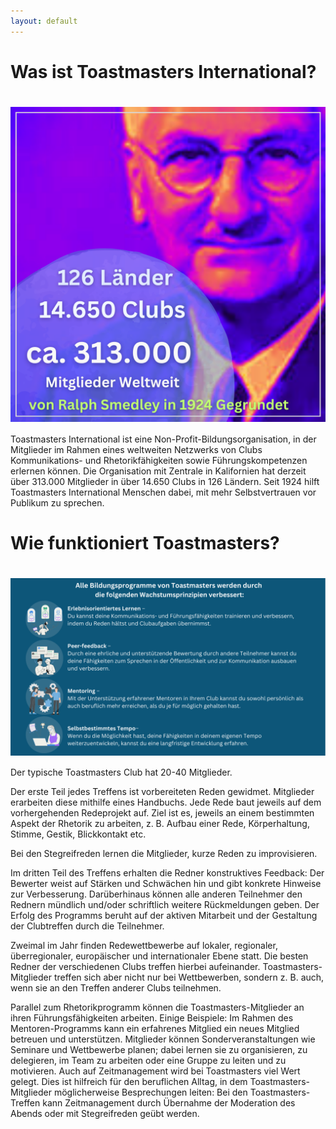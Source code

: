 ```yaml
---
layout: default
---
```


# Was ist Toastmasters International?

#  <img src="/assets/images/TM_International_Numbers(1).png" width="600" style="display: block; margin-left: auto; margin-right: auto;">



Toastmasters International ist eine Non-Profit-Bildungsorganisation, in der Mitglieder im Rahmen eines weltweiten Netzwerks von Clubs Kommunikations- und
Rhetorikfähigkeiten sowie Führungskompetenzen erlernen können.
Die Organisation mit Zentrale in Kalifornien hat derzeit über 313.000 Mitglieder in über 14.650 Clubs in 126 Ländern.
Seit 1924 hilft Toastmasters International Menschen dabei, mit mehr Selbstvertrauen vor Publikum zu sprechen.


# Wie funktioniert Toastmasters?

#  <img src="/assets/images/DE_club_enhanced.png" width="1200" style="display: block; margin-left: auto; margin-right: auto;">

Der typische Toastmasters Club hat 20-40 Mitglieder.

Der erste Teil jedes Treffens ist vorbereiteten Reden gewidmet.
Mitglieder erarbeiten diese mithilfe eines Handbuchs.
Jede Rede baut jeweils auf dem vorhergehenden Redeprojekt auf.
Ziel ist es, jeweils an einem bestimmten Aspekt der Rhetorik zu arbeiten, z. B. Aufbau einer Rede, Körperhaltung, Stimme, Gestik, Blickkontakt etc.

Bei den Stegreifreden lernen die Mitglieder, kurze Reden zu improvisieren.

Im dritten Teil des Treffens erhalten die Redner konstruktives Feedback:
Der Bewerter weist auf Stärken und Schwächen hin und gibt konkrete Hinweise zur Verbesserung.
Darüberhinaus können alle anderen Teilnehmer den Rednern mündlich und/oder schriftlich weitere Rückmeldungen geben.
Der Erfolg des Programms beruht auf der aktiven Mitarbeit und der Gestaltung der Clubtreffen durch die Teilnehmer.


Zweimal im Jahr finden Redewettbewerbe auf lokaler, regionaler, überregionaler, europäischer und internationaler Ebene statt.
Die besten Redner der verschiedenen Clubs treffen hierbei aufeinander.
Toastmasters-Mitglieder treffen sich aber nicht nur bei Wettbewerben, sondern z. B. auch, wenn sie an den Treffen anderer Clubs teilnehmen.

Parallel zum Rhetorikprogramm können die Toastmasters-Mitglieder an ihren Führungsfähigkeiten arbeiten.
Einige Beispiele:
Im Rahmen des Mentoren-Programms kann ein erfahrenes Mitglied ein neues Mitglied betreuen und unterstützen.
Mitglieder können Sonderveranstaltungen wie Seminare und Wettbewerbe planen; dabei lernen sie zu organisieren, zu delegieren, im Team zu arbeiten oder eine Gruppe zu leiten und zu motivieren.
Auch auf Zeitmanagement wird bei Toastmasters viel Wert gelegt.
Dies ist hilfreich für den beruflichen Alltag, in dem Toastmasters-Mitglieder möglicherweise Besprechungen leiten:
Bei den Toastmasters-Treffen kann Zeitmanagement durch Übernahme der Moderation des Abends oder mit Stegreifreden geübt werden.

